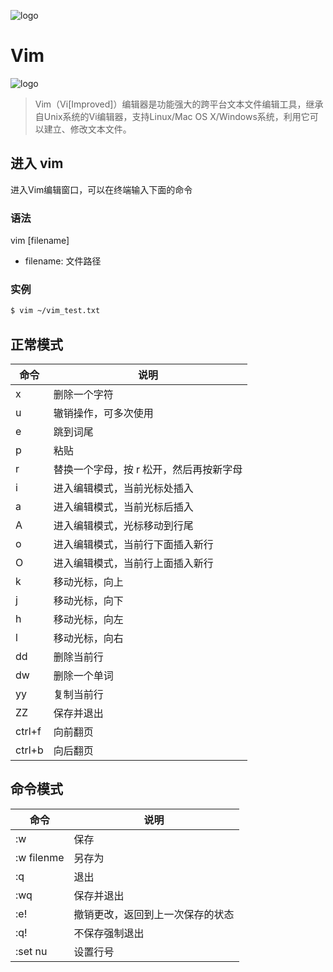 ![logo](http://oop4q34sz.bkt.clouddn.com/vim_logo.png)

# Vim

![logo](http://oop4q34sz.bkt.clouddn.com/vim-11.png)

> Vim（Vi[Improved]）编辑器是功能强大的跨平台文本文件编辑工具，继承自Unix系统的Vi编辑器，支持Linux/Mac OS X/Windows系统，利用它可以建立、修改文本文件。

<!-- [pwd](#pwd) [cd](#cd) [ls](#ls) [mkdir](#mkdir) [touch](#touch) [wc](#wc) [cat](#cat) [rm](#rm) [mv](#mv) [cp](#cp) -->

## 进入 vim
进入Vim编辑窗口，可以在终端输入下面的命令

### 语法
vim [filename]

- filename: 文件路径

### 实例

```Bash
$ vim ~/vim_test.txt
```

## 正常模式

|  命令  |  说明  |
|  ---  |  ---  |
|  x  |  删除一个字符  |
|  u  |  辙销操作，可多次使用  |
|  e  |  跳到词尾  |
|  p  |  粘贴  |
|  r  |  替换一个字母，按 r 松开，然后再按新字母  |
|  i  |  进入编辑模式，当前光标处插入  |
|  a  |  进入编辑模式，当前光标后插入  |
|  A  |  进入编辑模式，光标移动到行尾  |
|  o  |  进入编辑模式，当前行下面插入新行  |
|  O  |  进入编辑模式，当前行上面插入新行  |
|  k  |  移动光标，向上  |
|  j  |  移动光标，向下  |
|  h  |  移动光标，向左  |
|  l  |  移动光标，向右  |
|  dd  |  删除当前行  |
|  dw  |  删除一个单词  |
|  yy  |  复制当前行  |
|  ZZ  |  保存并退出  |
|  ctrl+f  |  向前翻页  |
|  ctrl+b  |  向后翻页  |

## 命令模式

|  命令  |  说明  |
|  ---  |  ---  |
|  :w  |  保存  |
|  :w filenme  |  另存为  |
|  :q  |  退出  |
|  :wq  |  保存并退出  |
|  :e!  |  撤销更改，返回到上一次保存的状态  |
|  :q!  |  不保存强制退出  |
|  :set nu  |  设置行号  |
